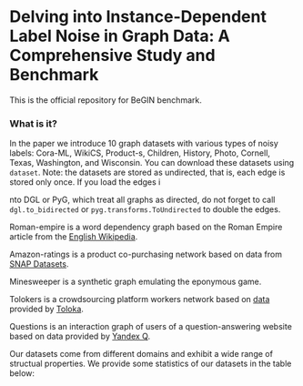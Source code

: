 # Delving into Instance-Dependent Label Noise in Graph Data: A Comprehensive Study and Benchmark 

This is the official repository for BeGIN benchmark. 


### What is it?


In the paper we introduce 10 graph datasets with various types of noisy labels: Cora-ML, WikiCS, Product-s, Children, History, Photo, Cornell, Texas, Washington, and Wisconsin.  You can download these datasets using `dataset`. Note: the datasets are stored as undirected, that is, each edge is stored only once. If you load the edges i


nto DGL or PyG, which treat all graphs as directed, do not forget to call `dgl.to_bidirected` or `pyg.transforms.ToUndirected` to double the edges.

Roman-empire is a word dependency graph based on the Roman Empire article from the [English Wikipedia](https://huggingface.co/datasets/wikipedia).

Amazon-ratings is a product co-purchasing network based on data from [SNAP Datasets](https://snap.stanford.edu/data/amazon-meta.html).

Minesweeper is a synthetic graph emulating the eponymous game.

Tolokers is a crowdsourcing platform workers network based on [data](https://github.com/Toloka/TolokerGraph) provided by [Toloka](https://toloka.ai).

Questions is an interaction graph of users of a question-answering website based on data provided by [Yandex Q](https://yandex.ru/q).

Our datasets come from different domains and exhibit a wide range of structual properties. We provide some statistics of our datasets in the table below: